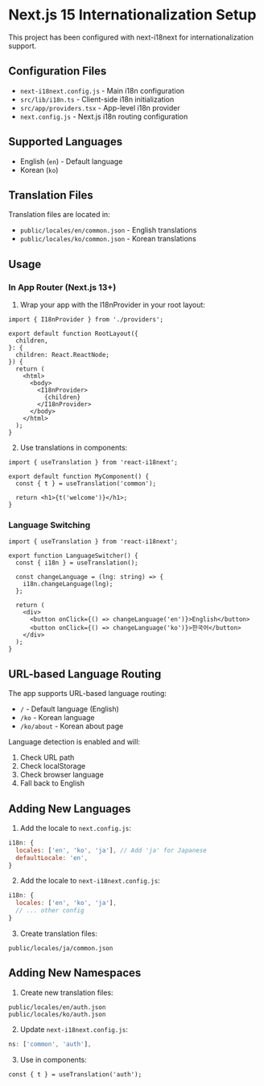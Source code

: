 # Next.js 15 Internationalization Setup

This project has been configured with next-i18next for internationalization support.

## Configuration Files

- `next-i18next.config.js` - Main i18n configuration
- `src/lib/i18n.ts` - Client-side i18n initialization
- `src/app/providers.tsx` - App-level i18n provider
- `next.config.js` - Next.js i18n routing configuration

## Supported Languages

- English (`en`) - Default language
- Korean (`ko`)

## Translation Files

Translation files are located in:
- `public/locales/en/common.json` - English translations
- `public/locales/ko/common.json` - Korean translations

## Usage

### In App Router (Next.js 13+)

1. Wrap your app with the I18nProvider in your root layout:

```tsx
import { I18nProvider } from './providers';

export default function RootLayout({
  children,
}: {
  children: React.ReactNode;
}) {
  return (
    <html>
      <body>
        <I18nProvider>
          {children}
        </I18nProvider>
      </body>
    </html>
  );
}
```

2. Use translations in components:

```tsx
import { useTranslation } from 'react-i18next';

export default function MyComponent() {
  const { t } = useTranslation('common');
  
  return <h1>{t('welcome')}</h1>;
}
```

### Language Switching

```tsx
import { useTranslation } from 'react-i18next';

export function LanguageSwitcher() {
  const { i18n } = useTranslation();
  
  const changeLanguage = (lng: string) => {
    i18n.changeLanguage(lng);
  };
  
  return (
    <div>
      <button onClick={() => changeLanguage('en')}>English</button>
      <button onClick={() => changeLanguage('ko')}>한국어</button>
    </div>
  );
}
```

## URL-based Language Routing

The app supports URL-based language routing:
- `/` - Default language (English)
- `/ko` - Korean language
- `/ko/about` - Korean about page

Language detection is enabled and will:
1. Check URL path
2. Check localStorage
3. Check browser language
4. Fall back to English

## Adding New Languages

1. Add the locale to `next.config.js`:
```js
i18n: {
  locales: ['en', 'ko', 'ja'], // Add 'ja' for Japanese
  defaultLocale: 'en',
}
```

2. Add the locale to `next-i18next.config.js`:
```js
i18n: {
  locales: ['en', 'ko', 'ja'],
  // ... other config
}
```

3. Create translation files:
```
public/locales/ja/common.json
```

## Adding New Namespaces

1. Create new translation files:
```
public/locales/en/auth.json
public/locales/ko/auth.json
```

2. Update `next-i18next.config.js`:
```js
ns: ['common', 'auth'],
```

3. Use in components:
```tsx
const { t } = useTranslation('auth');
```
